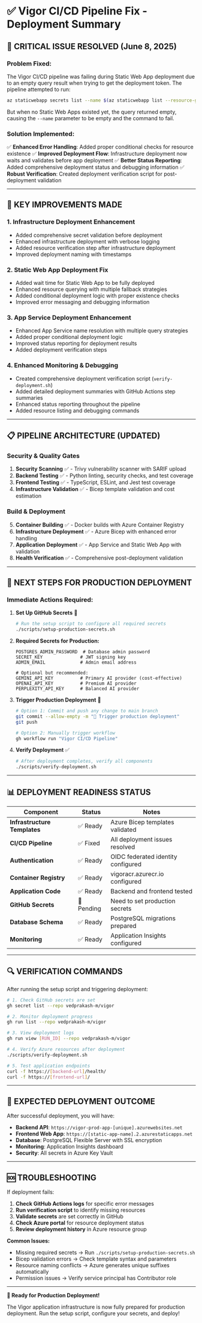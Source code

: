 # ✅ Vigor CI/CD Pipeline Fix - Deployment Summary

## 🚀 **CRITICAL ISSUE RESOLVED** (June 8, 2025)

### **Problem Fixed:**

The Vigor CI/CD pipeline was failing during Static Web App deployment due to an empty query result when trying to get the deployment token. The pipeline attempted to run:

```bash
az staticwebapp secrets list --name $(az staticwebapp list --resource-group vigor-rg --query "[0].name" --output tsv)
```

But when no Static Web Apps existed yet, the query returned empty, causing the `--name` parameter to be empty and the command to fail.

### **Solution Implemented:**

✅ **Enhanced Error Handling**: Added proper conditional checks for resource existence
✅ **Improved Deployment Flow**: Infrastructure deployment now waits and validates before app deployment
✅ **Better Status Reporting**: Added comprehensive deployment status and debugging information
✅ **Robust Verification**: Created deployment verification script for post-deployment validation

---

## 🔧 **KEY IMPROVEMENTS MADE**

### **1. Infrastructure Deployment Enhancement**

- Added comprehensive secret validation before deployment
- Enhanced infrastructure deployment with verbose logging
- Added resource verification step after infrastructure deployment
- Improved deployment naming with timestamps

### **2. Static Web App Deployment Fix**

- Added wait time for Static Web App to be fully deployed
- Enhanced resource querying with multiple fallback strategies
- Added conditional deployment logic with proper existence checks
- Improved error messaging and debugging information

### **3. App Service Deployment Enhancement**

- Enhanced App Service name resolution with multiple query strategies
- Added proper conditional deployment logic
- Improved status reporting for deployment results
- Added deployment verification steps

### **4. Enhanced Monitoring & Debugging**

- Created comprehensive deployment verification script (`verify-deployment.sh`)
- Added detailed deployment summaries with GitHub Actions step summaries
- Enhanced status reporting throughout the pipeline
- Added resource listing and debugging commands

---

## 📋 **PIPELINE ARCHITECTURE (UPDATED)**

### **Security & Quality Gates**

1. **Security Scanning** ✅ - Trivy vulnerability scanner with SARIF upload
2. **Backend Testing** ✅ - Python linting, security checks, and test coverage
3. **Frontend Testing** ✅ - TypeScript, ESLint, and Jest test coverage
4. **Infrastructure Validation** ✅ - Bicep template validation and cost estimation

### **Build & Deployment**

5. **Container Building** ✅ - Docker builds with Azure Container Registry
6. **Infrastructure Deployment** ✅ - Azure Bicep with enhanced error handling
7. **Application Deployment** ✅ - App Service and Static Web App with validation
8. **Health Verification** ✅ - Comprehensive post-deployment validation

---

## 🎯 **NEXT STEPS FOR PRODUCTION DEPLOYMENT**

### **Immediate Actions Required:**

1. **Set Up GitHub Secrets** 🔑

   ```bash
   # Run the setup script to configure all required secrets
   ./scripts/setup-production-secrets.sh
   ```

2. **Required Secrets for Production:**

   ```
   POSTGRES_ADMIN_PASSWORD  # Database admin password
   SECRET_KEY              # JWT signing key
   ADMIN_EMAIL             # Admin email address

   # Optional but recommended:
   GEMINI_API_KEY          # Primary AI provider (cost-effective)
   OPENAI_API_KEY          # Premium AI provider
   PERPLEXITY_API_KEY      # Balanced AI provider
   ```

3. **Trigger Production Deployment** 🚀

   ```bash
   # Option 1: Commit and push any change to main branch
   git commit --allow-empty -m "🚀 Trigger production deployment"
   git push

   # Option 2: Manually trigger workflow
   gh workflow run "Vigor CI/CD Pipeline"
   ```

4. **Verify Deployment** ✅
   ```bash
   # After deployment completes, verify all components
   ./scripts/verify-deployment.sh
   ```

---

## 📊 **DEPLOYMENT READINESS STATUS**

| Component                    | Status     | Notes                              |
| ---------------------------- | ---------- | ---------------------------------- |
| **Infrastructure Templates** | ✅ Ready   | Azure Bicep templates validated    |
| **CI/CD Pipeline**           | ✅ Fixed   | All deployment issues resolved     |
| **Authentication**           | ✅ Ready   | OIDC federated identity configured |
| **Container Registry**       | ✅ Ready   | vigoracr.azurecr.io configured     |
| **Application Code**         | ✅ Ready   | Backend and frontend tested        |
| **GitHub Secrets**           | 🔄 Pending | Need to set production secrets     |
| **Database Schema**          | ✅ Ready   | PostgreSQL migrations prepared     |
| **Monitoring**               | ✅ Ready   | Application Insights configured    |

---

## 🔍 **VERIFICATION COMMANDS**

After running the setup script and triggering deployment:

```bash
# 1. Check GitHub secrets are set
gh secret list --repo vedprakash-m/vigor

# 2. Monitor deployment progress
gh run list --repo vedprakash-m/vigor

# 3. View deployment logs
gh run view [RUN_ID] --repo vedprakash-m/vigor

# 4. Verify Azure resources after deployment
./scripts/verify-deployment.sh

# 5. Test application endpoints
curl -f https://[backend-url]/health/
curl -f https://[frontend-url]/
```

---

## 🎉 **EXPECTED DEPLOYMENT OUTCOME**

After successful deployment, you will have:

- **Backend API**: `https://vigor-prod-app-[unique].azurewebsites.net`
- **Frontend Web App**: `https://[static-app-name].2.azurestaticapps.net`
- **Database**: PostgreSQL Flexible Server with SSL encryption
- **Monitoring**: Application Insights dashboard
- **Security**: All secrets in Azure Key Vault

---

## 🆘 **TROUBLESHOOTING**

If deployment fails:

1. **Check GitHub Actions logs** for specific error messages
2. **Run verification script** to identify missing resources
3. **Validate secrets** are set correctly in GitHub
4. **Check Azure portal** for resource deployment status
5. **Review deployment history** in Azure resource group

**Common Issues:**

- Missing required secrets → Run `./scripts/setup-production-secrets.sh`
- Bicep validation errors → Check template syntax and parameters
- Resource naming conflicts → Azure generates unique suffixes automatically
- Permission issues → Verify service principal has Contributor role

---

**🚀 Ready for Production Deployment!**

The Vigor application infrastructure is now fully prepared for production deployment. Run the setup script, configure your secrets, and deploy!
